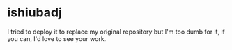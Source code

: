 # ishiubadj
 
I tried to deploy it to replace my original repository but I'm too dumb for it, if you can, I'd love to see your work.
